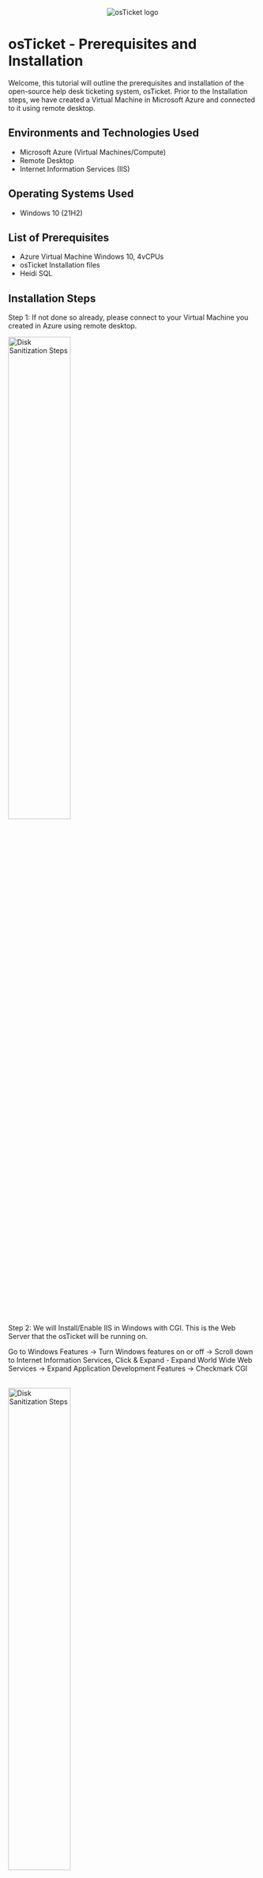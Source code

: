 <p align="center">
<img src="https://i.imgur.com/Clzj7Xs.png" alt="osTicket logo"/>
</p>

<h1>osTicket - Prerequisites and Installation</h1>
Welcome, this tutorial will outline the prerequisites and installation of the open-source help desk ticketing system, osTicket.
Prior to the Installation steps, we have created a Virtual Machine in Microsoft Azure and connected to it using remote desktop. <br />


<h2>Environments and Technologies Used</h2>

- Microsoft Azure (Virtual Machines/Compute)
- Remote Desktop
- Internet Information Services (IIS)

<h2>Operating Systems Used </h2>

- Windows 10</b> (21H2)

<h2>List of Prerequisites</h2>

- Azure Virtual Machine Windows 10, 4vCPUs
- osTicket Installation files
- Heidi SQL


<h2>Installation Steps</h2>

<p> 
Step 1: If not done so already, please connect to your Virtual Machine you created in Azure using remote desktop.  </p>
<img src="https://i.imgur.com/7lNy37j.png" height="50%" width="50%" alt="Disk Sanitization Steps"/>
</p>
<br />

<p>
Step 2: We will Install/Enable IIS in Windows with CGI. This is the Web Server that the osTicket will be running on. </p>
Go to Windows Features -> Turn Windows features on or off -> Scroll down to Internet Information Services, Click & Expand - Expand World Wide Web Services -> Expand Application Development Features -> Checkmark CGI </p>
<br />
<img src="https://i.imgur.com/7EFtFWh.png" height="50%" width="50%" alt="Disk Sanitization Steps"/>
</p>
<br />

<p>
Step 3: We will now download and install, PHP Manager for IIS & the Rewrite Module.  </p> 
Afterwards we will create the Directory C:\PHP. </p> 
--> Then download PHP 7.3.8 and unzip the contents into C:\PHP. </p> 
For these installation files, you may use the provided link here: https://drive.google.com/drive/u/0/folders/1APMfNyfNzcxZC6EzdaNfdZsUwxWYChf6.   
</p>
<img src="https://i.imgur.com/5RzHq0w.png" height="80%" width="80%" alt="Disk Sanitization Steps"/>
<br />

<p>
Step 4: Download and install VC redist.x86.exe & MySQL 5.5.62  </p> 
-> Launch Wizard -> Standard Configuration -> Create a simple password (Do not forget). 
  </p>
<img src="https://i.imgur.com/TcGcQ2J.png" height="50%" width="50%" alt="Disk Sanitization Steps"/>
<img src="https://i.imgur.com/cFQRZoX.png" height="50%" width="50%" alt="Disk Sanitization Steps"/>
<img src="https://i.imgur.com/ZG7Qe2L.png" height="50%" width="50%" alt="Disk Sanitization Steps"/>
</p>
<br />

<p>
Step 5: Next we will Open IIS as an Admin and Register PHP from with IIS. </p>
Please refer to the pictures for further detail. 
</p>
<img src="https://i.imgur.com/tOCxG7A.png" height="80%" width="80%" alt="Disk Sanitization Steps"/>
<img src="https://i.imgur.com/OYtUFcr.png" height="80%" width="80%" alt="Disk Sanitization Steps"/>
<br />

<p>
Step 6: We will download and install osTicket v1.15.8  </p> 
-> Extract and copy "upload" folder to c:\inetpub\wwwroot -> Within c:\inetpub\wwwroot, Rename "upload" to "osTicket" </p>
Now go back to the IIS and Restart the server, Next Go to Sites -> Default -> osTicket -> On the right panel, click "Browse *:80"
  </p>
<img src="https://i.imgur.com/5nY5xXS.png" height="80%" width="80%" alt="Disk Sanitization Steps"/>
<img src="https://i.imgur.com/wg8znSi.png" height="80%" width="80%" alt="Disk Sanitization Steps"/>
<img src="https://i.imgur.com/xmzdR18.png" height="60%" width="60%" alt="Disk Sanitization Steps"/>
<br />

<p>
Step 7: Next we will smoothen out the osTicket experience by enabling 3 extensions inside of the IIS application. </p> 
To do this, go to Sites -> Default -> osTicket -> Click PHP manager. Click on "Disable or enable an extension":

Enable: -> php_imap.dll -> php_intl.dll -> php_opcache </p> 
Next, we will rename: > C:\inetpub\wwwroot\osTicket\include\ost-sampleconfig.php </p> 
To: --> > C:\inetpub\wwwroot\osTicket\include\ost-config.php. </p> 
Afterwards --> Configure the Properties, and Assign Permissions. -> Disable all Inheritances -> Add a New Permission -> "Everyone".

  </p>
<img src="https://i.imgur.com/3q9hLD4.png" height="70%" width="70%" alt="Disk Sanitization Steps"/>
<img src="https://i.imgur.com/ZQ6wYWU.png" height="70%" width="70%" alt="Disk Sanitization Steps"/>
<img src="https://i.imgur.com/rULYjG5.png" height="70%" width="70%" alt="Disk Sanitization Steps"/>
<img src="https://i.imgur.com/2Y6SIxt.png" height="70%" width="70%" alt="Disk Sanitization Steps"/>
<br />

<p>
Step 8: Next we will download and install HeidiSQL. </p> 
For this demonstration, I have used the username "root" and a simple password. </p>
Now we will create a database called "osTicket"  

</p>
<img src="https://i.imgur.com/m3eBOfS.png" height="50%" width="50%" alt="Disk Sanitization Steps"/>
<img src="https://i.imgur.com/9apEHba.png" height="70%" width="70%" alt="Disk Sanitization Steps"/>
<br />

<p>
Step 9: Continue Setting up osTicket in the browser and plug in fictious credentials. </p> 
Use the HeidiSQL database credentials to fill out the Database settings portion. </p>
 

</p>
<img src="https://i.imgur.com/brq3jR3.png" height="60%" width="60%" alt="Disk Sanitization Steps"/>
<img src="https://i.imgur.com/Pqu5hqw.png" height="70%" width="70%" alt="Disk Sanitization Steps"/>
<img src="https://i.imgur.com/nWZBb4R.png" height="60%" width="60%" alt="Disk Sanitization Steps"/>

<br />
<p>
Step 10: For the final tasks we will clean up and delete the osTicket's "setup" file: C:\inetpub\wwwroot\osTicket\setup </p> 
--> Then Set Permissions to “Read” only for: C:\inetpub\wwwroot\osTicket\include\ost-config.php </p>
--> Login to the osTicket Admin Panel (http://localhost/osTicket/scp/login.php). </p> 
Congratulations, the setup for osTicket is complete! </p>


</p>
<img src="https://i.imgur.com/cTlws6X.png" height="85%" width="85%" alt="Disk Sanitization Steps"/>
<img src="https://i.imgur.com/EgLMFhy.png" height="60%" width="60%" alt="Disk Sanitization Steps"/>
<br />
